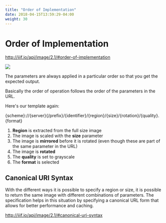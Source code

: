 ```yaml
---
title: "Order of Implementation"
date: 2018-04-15T13:59:29-04:00
weight: 30
---
```


# Order of Implementation

http://iiif.io/api/image/2.1/#order-of-implementation

![](/images/transformation.png)

The parameters are always applied in a particular order so that you get the expected output.

Basically the order of operation follows the order of the parameters in the URL.

Here's our template again:

<div class="alert">{scheme}://{server}{/prefix}/{identifier}/{region}/{size}/{rotation}/{quality}.{format}</div>

1. **Region** is extracted from the full size image
2. The image is scaled with the **size** parameter
3. The image is **mirrored** before it is rotated (even though these are part of the same parameter in the URL)
4. The image is **rotated**
5. The **quality** is set to grayscale
6. The **format** is selected

## Canonical URI Syntax

With the different ways it is possible to specify a region or size, it is possible to return the same image with different combinations of parameters. The specification helps in this situation by specifying a canonical URL form that allows for better performance and caching.

http://iiif.io/api/image/2.1/#canonical-uri-syntax
